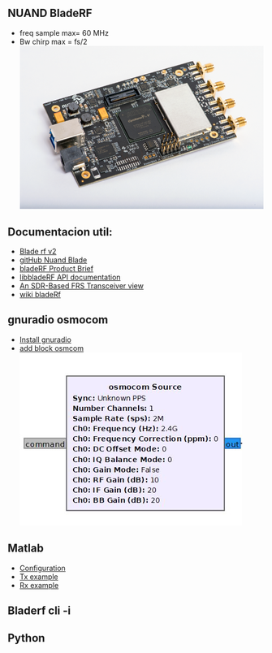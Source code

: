 ## NUAND BladeRF 

- freq sample max= 60 MHz
- Bw chirp max = fs/2 
![image](BladeRFv2Ax4/bladerfv2ax4_1.jpg)

## Documentacion util:
- [Blade rf v2](https://www.nuand.com/bladerf-2-0-micro/)
- [gitHub Nuand Blade](https://github.com/Nuand/bladeRF)
- [bladeRF Product Brief](https://www.nuand.com/bladeRF-brief.pdf)
- [libbladeRF API documentation](https://www.nuand.com/bladeRF-doc/libbladeRF/v2.2.1/)
- [An SDR-Based FRS Transceiver view](https://www.nuand.com/bladeRF-doc/examples/bladeRF_frs.html)
- [wiki bladeRf](https://github.com/Nuand/bladeRF/wiki)

## gnuradio osmocom

- [Install gnuradio](https://www.gnuradio.org/news/2021-06-10-gnu-radio-v3.9.2.0-release)
- [add block osmcom](https://github.com/sequeirandres/BladeRFv2Ax4/blob/main/BladeRFv2Ax4/gnuradio_ubuntu_install)
![image](BladeRFv2Ax4/gnuradio_modulo.JPG)




## Matlab

- [Configuration](https://github.com/sequeirandres/BladeRFv2Ax4/blob/main/BladeRFv2Ax4/bladeMatlab.m)
- [Tx example](https://github.com/sequeirandres/BladeRFv2Ax4/blob/main/BladeRFv2Ax4/tx_example_bladeRF.m)
- [Rx example](https://github.com/sequeirandres/BladeRFv2Ax4/blob/main/BladeRFv2Ax4/rx_example_bladeRF.m)


## Bladerf cli -i


## Python




